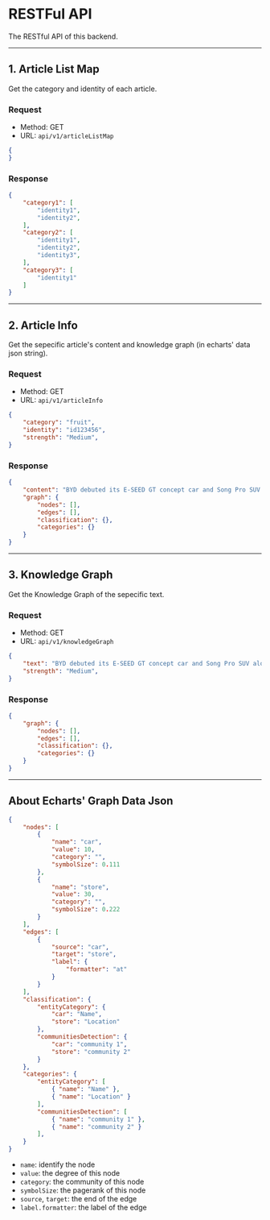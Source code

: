 # RESTFul API

The RESTful API of this backend.

---

## 1. Article List Map

Get the category and identity of each article.

### Request

* Method: GET
* URL: `api/v1/articleListMap`

```json
{
}
```

### Response

```json
{
    "category1": [
        "identity1",
        "identity2",
    ],
    "category2": [
        "identity1",
        "identity2",
        "identity3",
    ],
    "category3": [
        "identity1"
    ]
}
```

---

## 2. Article Info

Get the sepecific article's content and knowledge graph (in echarts' data json string).

### Request

* Method: GET
* URL: `api/v1/articleInfo`

```json
{
    "category": "fruit",
    "identity": "id123456",
    "strength": "Medium",
}
```

### Response

```json
{
    "content": "BYD debuted its E-SEED GT concept car and Song Pro SUV alongside its all-new e-series models at the Shanghai International Automobile Industry Exhibition. ",
    "graph": {
        "nodes": [],
        "edges": [],
        "classification": {},
        "categories": {}
    }
}
```

---

## 3. Knowledge Graph

Get the Knowledge Graph of the sepecific text.

### Request

* Method: GET
* URL: `api/v1/knowledgeGraph`

```json
{
    "text": "BYD debuted its E-SEED GT concept car and Song Pro SUV alongside its all-new e-series models at the Shanghai International Automobile Industry Exhibition. ",
    "strength": "Medium",
}

```

### Response

```json
{
    "graph": {
        "nodes": [],
        "edges": [],
        "classification": {},
        "categories": {}
    }
}
```

---

## About Echarts' Graph Data Json

```json
{
    "nodes": [
        {
            "name": "car",
            "value": 10,
            "category": "",
            "symbolSize": 0.111
        },
        {
            "name": "store",
            "value": 30,
            "category": "",
            "symbolSize": 0.222
        }
    ],
    "edges": [
        {
            "source": "car",
            "target": "store",
            "label": {
                "formatter": "at"
            }
        }
    ],
    "classification": {
        "entityCategory": {
            "car": "Name",
            "store": "Location"
        },
        "communitiesDetection": {
            "car": "community 1",
            "store": "community 2"
        }
    },
    "categories": {
        "entityCategory": [
            { "name": "Name" },
            { "name": "Location" }
        ],
        "communitiesDetection": [
            { "name": "community 1" },
            { "name": "community 2" }
        ],
    }
}
```

* `name`: identify the node
* `value`: the degree of this node
* `category`: the community of this node
* `symbolSize`: the pagerank of this node
* `source`, `target`: the end of the edge
* `label.formatter`: the label of the edge
